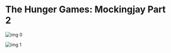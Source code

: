 # The Hunger Games: Mockingjay Part 2

![img 0](https://i.imgur.com/HGs94T8.jpg)

![img 1](https://i.imgur.com/TTrKeO6.jpg)

